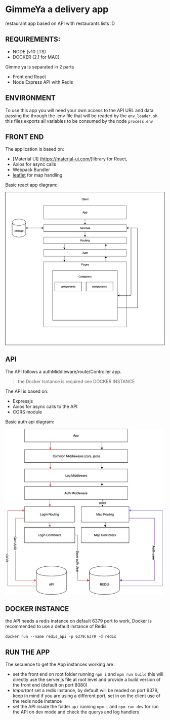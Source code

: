 GimmeYa a delivery app
===========================
restaurant app based on API with restaurants lists :D 

## REQUIREMENTS:
* NODE (v10 LTS)
* DOCKER (2.1 for MAC)


Gimme ya is separated in 2 parts
* Front end React
* Node Express API with Redis

## ENVIRONMENT 

To use this app you will need your own access to the API URL and data passing the through the .env file that will be readed by 
the `env_loader.sh` this files exports all variables to be consumed by the node `process.env`

## FRONT END 

The application is based on: 

* [Material UI] (https://material-ui.com/)library for React,
* Axios for async calls
* Webpack Bundler
* [leaflet](https://leafletjs.com/) for map handling

Basic react app diagram:

![alt text](https://github.com/balusio/gimmeya/blob/develop/app/assets/images/front-diagram.jpg)


## API

The API follows a authMiddleware/route/Controller app.
 > the Docker Isntance is required see DOCKER INSTANCE

The API is based on: 
* Expressjs
* Axios for async calls to the API
* CORS module

Basic auth api diagram:

![alt text](https://github.com/balusio/gimmeya/blob/develop/app/assets/images/back-diagram.jpg)

## DOCKER INSTANCE 

the API needs a redis instance on default 6379 port to work, Docker is recommended to use a default instance of Redis

`docker run --name redis_api -p 6379:6379 -d redis`

## RUN THE APP 

The secuence to get the App instances working are : 

* set the front end on root folder running `npm i` and `npm run build` this will directly use the server.js file at root level and provide a build version of the front end (default on port 8080)
* *Important* set a redis instance, by default will be readed on port 6379, keep in mind if you are using a different port, set in on the client use of the redis node instance
* set the API inside the folder `api` running `npm i` and `npm run dev` for run the API on dev mode and check the querys and log handlers



